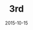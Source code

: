 ---
layout: staff
date: 2015-10-15
image: 
category: staff_upper
name: Ms. Williams
room: 207
title: 3rd
email: bmwilliams3@cps.edu
---